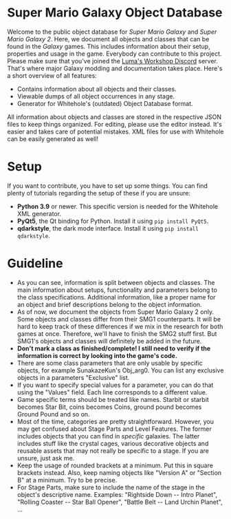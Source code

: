 # Super Mario Galaxy Object Database
Welcome to the public object database for *Super Mario Galaxy* and *Super Mario Galaxy 2*. Here, we document all objects and classes that can be found in the *Galaxy* games. This includes information about their setup, properties and usage in the game. Everybody can contribute to this project. Please make sure that you've joined the [Luma's Workshop Discord](https://discord.gg/k7ZKzSDsVq) server. That's where major Galaxy modding and documentation takes place.
Here's a short overview of all features:
- Contains information about all objects and their classes.
- Viewable dumps of all object occurrences in any stage.
- Generator for Whitehole's (outdated) Object Database format.

All information about objects and classes are stored in the respective JSON files to keep things organized. For editing, please use the editor instead. It's easier and takes care of potential mistakes. XML files for use with Whitehole can be easily generated as well!

# Setup
If you want to contribute, you have to set up some things. You can find plenty of tutorials regarding the setup of these if you are unsure:
- **Python 3.9** or newer. This specific version is needed for the Whitehole XML generator.
- **PyQt5**, the Qt binding for Python. Install it using ``pip install PyQt5``.
- **qdarkstyle**, the dark mode interface. Install it using ``pip install qdarkstyle``.

# Guideline
- As you can see, information is split between objects and classes. The main information about setups, functionality and parameters belong to the class specifications. Additional information, like a proper name for an object and brief descriptions belong to the object information.
- As of now, we document the objects from Super Mario Galaxy 2 only. Some objects and classes differ from their SMG1 counterparts. It will be hard to keep track of these differences if we mix in the research for both games at once. Therefore, we'll have to finish the SMG2 stuff first. But SMG1's objects and classes will definitely be added in the future.
- **Don't mark a class as finished/complete! I still need to verify if the information is correct by looking into the game's code.**
- There are some class parameters that are only usable by specific objects, for example SunakazeKun's Obj_arg0. You can list any exclusive objects in a parameters "Exclusive" list.
- If you want to specify special values for a parameter, you can do that using the "Values" field. Each line corresponds to a different value.
- Game specific terms should be treated like names. Starbit or starbit becomes Star Bit, coins becomes Coins, ground pound becomes Ground Pound and so on.
- Most of the time, categories are pretty straightforward. However, you may get confused about Stage Parts and Level Features. The former includes objects that you can find in *specific* galaxies. The latter includes stuff like the crystal cages, various decorative objects and reusable assets that may not really be specific to a stage. If you are unsure, just ask me.
- Keep the usage of rounded brackets at a minimum. Put this in square brackets instead. Also, keep naming objects like "Version A" or "Section B" at a minimum. Try to be precise.
- For Stage Parts, make sure to include the name of the stage in the object's descriptive name. Examples: "Rightside Down -- Intro Planet", "Rolling Coaster -- Star Ball Opener", "Battle Belt -- Land Urchin Planet", ...